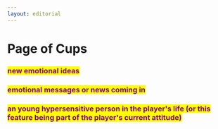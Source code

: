 ```yaml
---
layout: editorial
---
```


# Page of Cups



### <mark style="color:purple;">new emotional ideas</mark>&#x20;

### <mark style="color:purple;">emotional messages or news coming in</mark>&#x20;

### <mark style="color:purple;">an young hypersensitive person in the player's life (or this feature being part of the player's current attitude)</mark>

<mark style="color:purple;"></mark>

<mark style="color:purple;"></mark>
